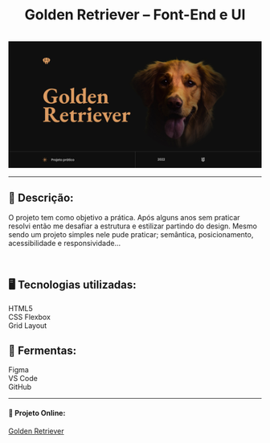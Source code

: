 <h1 align="center">  Golden Retriever – Font-End e UI</h1> <br>

<img src="https://github.com/YannSilvaWeb/golden-retriever/blob/main/cover-golden.jpg">

<hr>

<h2> 📝 Descrição: </h2>

<p>O projeto tem como objetivo a prática. Após alguns anos sem praticar resolvi então me desafiar a estrutura e estilizar partindo do design.
Mesmo sendo um projeto simples nele pude praticar; semântica, posicionamento, acessibilidade e responsividade...</p> <br>

<h2> 🖥️ Tecnologias utilizadas:</h2>
HTML5 <br>
CSS Flexbox <br>
Grid Layout

<h2> 🧰 Fermentas:</h2>
Figma <br>
VS Code <br>
GitHub

<hr>

<h4> 🔗 Projeto Online:</h4>
<a href="https://yannsilva.com.br/projetos/golden/">Golden Retriever</a>

